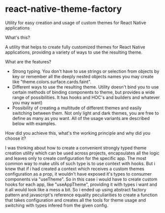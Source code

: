 # react-native-theme-factory
Utility for easy creation and usage of custom themes for React Native applications

What's this?

A utility that helps to create fully customized themes for React Native applications, providing a variety of ways to use the resulting theme.

What are the features?

- Strong typing. You don't have to use strings or selection from objects by key or remember all the deeply nested objects names you may create like "theme.colors.surface.cards.faint".
- Different ways to use the resulting theme. Utility doesn't bind you to use certain methods of binding components to theme, but provides a wide range of possibilities. It has hooks and HOC's and builders and whatever you may want)
- Possibility of creating a multitude of different themes and easily switching between them. Not only light and dark themes, you are free to define as many as you want. All of the usage variants are described below with examples.

How did you achieve this, what's the working principle and why did you choose it?

I was thinking about how to create a convenient strongly typed theme creation utility which can be used across projects, encapsulates all the logic and leaves only to create configuration for the specific app. The most common way to make utils of such type is to use context with hooks. But i knew that if i had created a context which receives a custom themes configuration as a prop, it wouldn't have exposed it's types to consumer components via "useTheme". So in this case i would have to create custom hooks for each app, like "useAppTheme", providing it with types i want and it all would look like a mess a bit. So i ended up using abstract factory pattern and javascript's reference equality peculiarities to create a function that takes configuration and creates all the tools for theme usage and switching with types infered from the given config.
